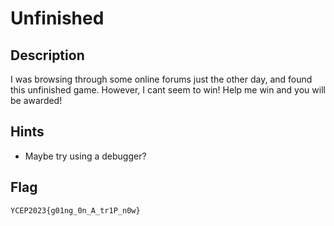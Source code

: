 Unfinished
===

## Description
I was browsing through some online forums just the other day, and found this unfinished game. However, I cant seem to win! Help me win and you will be awarded!

## Hints
- Maybe try using a debugger?

## Flag
```
YCEP2023{g01ng_0n_A_tr1P_n0w}
```
